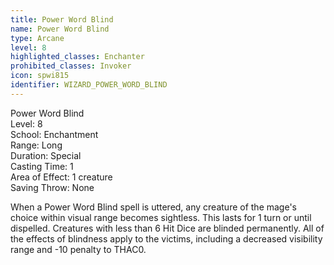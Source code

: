```yaml
---
title: Power Word Blind
name: Power Word Blind
type: Arcane
level: 8
highlighted_classes: Enchanter
prohibited_classes: Invoker
icon: spwi815
identifier: WIZARD_POWER_WORD_BLIND
---
```

Power Word Blind  
Level: 8  
School: Enchantment  
Range: Long  
Duration: Special  
Casting Time: 1  
Area of Effect: 1 creature  
Saving Throw: None  
  
When a Power Word Blind spell is uttered, any creature of the mage's choice within visual range becomes sightless. This lasts for 1 turn or until dispelled. Creatures with less than 6 Hit Dice are blinded permanently. All of the effects of blindness apply to the victims, including a decreased visibility range and -10 penalty to THAC0.  
